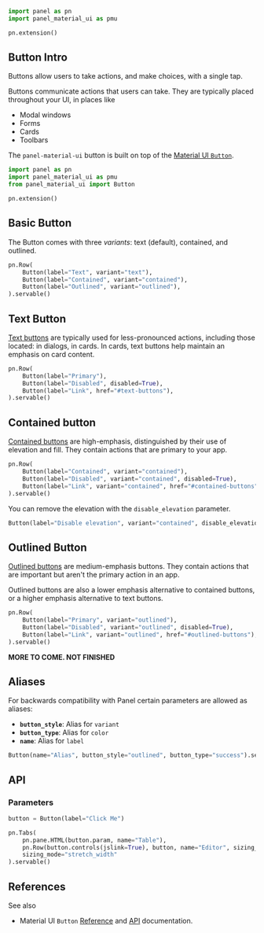 ```python
import panel as pn
import panel_material_ui as pmu

pn.extension()
```

## Button Intro

Buttons allow users to take actions, and make choices, with a single tap.

Buttons communicate actions that users can take. They are typically placed throughout your UI, in places like

- Modal windows
- Forms
- Cards
- Toolbars

The `panel-material-ui` button is built on top of the [Material UI `Button`](https://mui.com/material-ui/react-button/).

```python
import panel as pn
import panel_material_ui as pmu
from panel_material_ui import Button

pn.extension()
```

## Basic Button

The Button comes with three *variants*: text (default), contained, and outlined.

```python
pn.Row(
    Button(label="Text", variant="text"),
    Button(label="Contained", variant="contained"),
    Button(label="Outlined", variant="outlined"),
).servable()
```

## Text Button

[Text buttons](https://m2.material.io/components/buttons#text-button) are typically used for less-pronounced actions, including those located: in dialogs, in cards. In cards, text buttons help maintain an emphasis on card content.

```python
pn.Row(
    Button(label="Primary"),
    Button(label="Disabled", disabled=True),
    Button(label="Link", href="#text-buttons"),
).servable()
```

## Contained button

[Contained buttons](https://m2.material.io/components/buttons#contained-button) are high-emphasis, distinguished by their use of elevation and fill. They contain actions that are primary to your app.

```python
pn.Row(
    Button(label="Contained", variant="contained"),
    Button(label="Disabled", variant="contained", disabled=True),
    Button(label="Link", variant="contained", href="#contained-buttons"),
).servable()
```

You can remove the elevation with the `disable_elevation` parameter.

```python
Button(label="Disable elevation", variant="contained", disable_elevation=True).servable()
```

## Outlined Button

[Outlined buttons](https://m2.material.io/components/buttons#outlined-button) are medium-emphasis buttons. They contain actions that are important but aren't the primary action in an app.

Outlined buttons are also a lower emphasis alternative to contained buttons, or a higher emphasis alternative to text buttons.

```python
pn.Row(
    Button(label="Primary", variant="outlined"),
    Button(label="Disabled", variant="outlined", disabled=True),
    Button(label="Link", variant="outlined", href="#outlined-buttons"),
).servable()
```

**MORE TO COME. NOT FINISHED**

## Aliases

For backwards compatibility with Panel certain parameters are allowed as aliases:

- **`button_style`**: Alias for `variant`
- **`button_type`**: Alias for `color`
- **`name`**: Alias for `label`

```python
Button(name="Alias", button_style="outlined", button_type="success").servable()
```

## API

### Parameters

```python
button = Button(label="Click Me")

pn.Tabs(
    pn.pane.HTML(button.param, name="Table"),
    pn.Row(button.controls(jslink=True), button, name="Editor", sizing_mode="stretch_width"),
    sizing_mode="stretch_width"
).servable()
```

## References

See also

- Material UI `Button` [Reference](https://mui.com/material-ui/react-button/) and [API](https://mui.com/material-ui/api/button/) documentation.
